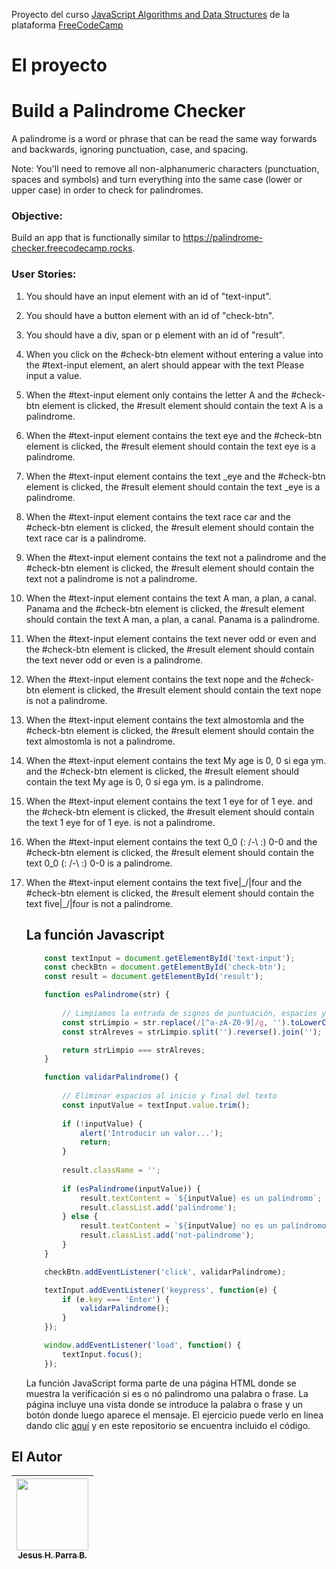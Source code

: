 Proyecto del curso [JavaScript Algorithms and Data Structures](https://www.freecodecamp.org/learn/javascript-algorithms-and-data-structures-v8/) de la plataforma [FreeCodeCamp](https://www.freecodecamp.org/)

# El proyecto

# Build a Palindrome Checker

A palindrome is a word or phrase that can be read the same way forwards and backwards, ignoring punctuation, case, and spacing.

Note: You'll need to remove all non-alphanumeric characters (punctuation, spaces and symbols) and turn everything into the same case (lower or upper case) in order to check for palindromes.

###  Objective: 
Build an app that is functionally similar to https://palindrome-checker.freecodecamp.rocks.

### User Stories:

1. You should have an input element with an id of "text-input".
2. You should have a button element with an id of "check-btn".
3. You should have a div, span or p element with an id of "result".
4. When you click on the #check-btn element without entering a value into the #text-input element, an alert should appear with the text Please input a value.
5. When the #text-input element only contains the letter A and the #check-btn element is clicked, the #result element should contain the text A is a palindrome.
6. When the #text-input element contains the text eye and the #check-btn element is clicked, the #result element should contain the text eye is a palindrome.
7. When the #text-input element contains the text _eye and the #check-btn element is clicked, the #result element should contain the text _eye is a palindrome.
8. When the #text-input element contains the text race car and the #check-btn element is clicked, the #result element should contain the text race car is a palindrome.
9. When the #text-input element contains the text not a palindrome and the #check-btn element is clicked, the #result element should contain the text not a palindrome is not a palindrome.
10. When the #text-input element contains the text A man, a plan, a canal. Panama and the #check-btn element is clicked, the #result element should contain the text A man, a plan, a canal. Panama is a palindrome.
11. When the #text-input element contains the text never odd or even and the #check-btn element is clicked, the #result element should contain the text never odd or even is a palindrome.
12. When the #text-input element contains the text nope and the #check-btn element is clicked, the #result element should contain the text nope is not a palindrome.
13. When the #text-input element contains the text almostomla and the #check-btn element is clicked, the #result element should contain the text almostomla is not a palindrome.
14. When the #text-input element contains the text My age is 0, 0 si ega ym. and the #check-btn element is clicked, the #result element should contain the text My age is 0, 0 si ega ym. is a palindrome.
15. When the #text-input element contains the text 1 eye for of 1 eye. and the #check-btn element is clicked, the #result element should contain the text 1 eye for of 1 eye. is not a palindrome.
16. When the #text-input element contains the text 0_0 (: /-\ :) 0-0 and the #check-btn element is clicked, the #result element should contain the text 0_0 (: /-\ :) 0-0 is a palindrome.
17. When the #text-input element contains the text five|\_/|four and the #check-btn element is clicked, the #result element should contain the text five|\_/|four is not a palindrome.

    ## La función Javascript

    ```javascript
        const textInput = document.getElementById('text-input');
        const checkBtn = document.getElementById('check-btn');
        const result = document.getElementById('result');

        function esPalindrome(str) {
          
            // Limpiamos la entrada de signos de puntuación, espacios y simbolos y convertimos a minúsculas
            const strLimpio = str.replace(/[^a-zA-Z0-9]/g, '').toLowerCase();
            const strAlreves = strLimpio.split('').reverse().join('');

            return strLimpio === strAlreves;
        }

        function validarPalindrome() {
            
            // Eliminar espacios al inicio y final del texto
            const inputValue = textInput.value.trim();
            
            if (!inputValue) {
                alert('Introducir un valor...');
                return;
            }
            
            result.className = '';
            
            if (esPalindrome(inputValue)) {
                result.textContent = `${inputValue} es un palíndromo`;
                result.classList.add('palindrome');
            } else {
                result.textContent = `${inputValue} no es un palíndromo`;
                result.classList.add('not-palindrome');
            }
        }

        checkBtn.addEventListener('click', validarPalindrome);

        textInput.addEventListener('keypress', function(e) {
            if (e.key === 'Enter') {
                validarPalindrome();
            }
        });

        window.addEventListener('load', function() {
            textInput.focus();
        });
    ```


    La función JavaScript forma parte de una página HTML donde se muestra la verificación si es o nó palindromo una palabra o frase. La página incluye una vista donde se introduce la palabra o frase y un botón donde luego aparece el mensaje. El ejercicio puede verlo en linea dando clic [aquí](https://palindromo-snx.pages.dev/) y en este repositorio se encuentra incluido el código.

 ## El Autor

| [<img src="https://avatars.githubusercontent.com/u/123877201?v=4" width=115><br><sub>Jesus H. Parra B.</sub>](https://github.com/ing-jhparra)
| :---: |


